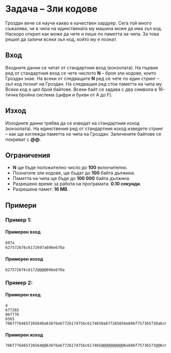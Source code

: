 # Задача – Зли кодове
Гроздан вече се научи какво е качествен хардуер. Сега той много съжалява, че в чипа на единствената му машина може да има зъл код. Наскоро открил как може да чете и пише по паметта на чипa. За това решил да заличи всеки зъл код, който му е познат.

## Вход
Входните данни се четат от стандартния вход (конзолата).
На първия ред от стандартния вход се чете числото **N** – броя зли кодове, които Гроздан знае.
На всеки от следващите **N** ред се чете по един стринг – зъл код познат на Гроздан.
На следващия ред стои паметта на чипа му.
Всеки код е цял брой байтове. Всеки байт се задава с два символа в 16-тична бройна система (цифри и букви от A до F).

## Изход
Изходните данни трябва да се изведат на стандартния изход (конзолата).
На единствения ред от стандартния изход изведете стринг – как ще изглежда   паметта на чипа на Гроздан. Заличените байтове се покриват с **@@**.

## Ограничения
* **N** ще бъде положително число до **100** включително.
* Познатите зли кодове, ще бъдат до **100** байта дължина.
* Паметта на чипа ще бъде до **100 000** байта дължина.
* Разрешено време за работа на програмата: **0.10 секунди**.
* Разрешена памет: **16 MB**.

## Примери

### Пример 1:

#### Примерен вход
```1
697a
627572676c6172697a696e670a
```

#### Примерен изход
```
627572676c6172@@@@696e670a
```

### Пример 2:

#### Примерен вход
```
4
677265
06f776
6565 
706f7764657265640a636f6e67726174756c6174650a677265656e686f757365730a6c6566746973740a736572610a
```

#### Примерен изход
```
706f776465726564@@636f6e67726174756c617465@@@@@@@@@@6e686f75736573@@6c656674697374@@73657261@@
```
